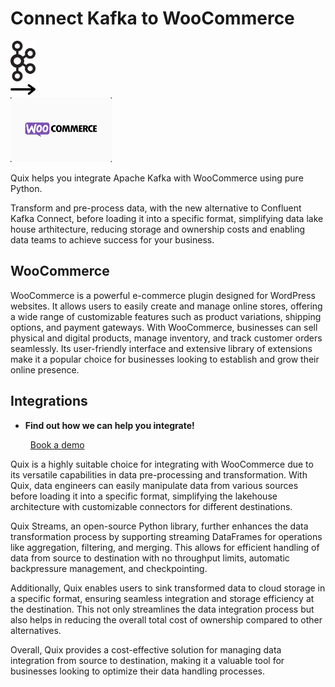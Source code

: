# Connect Kafka to WooCommerce

<div class="connect-images cards blog-grid-card" markdown>
<div>
<img src="../images/kafka_logo.png" width="40px" />
</div>
<div>
<img src="../images/arrow.svg" width="40px" />
</div>
<div>
<img src="./images/woocommerce_1.jpg" />
</div>
</div>

Quix helps you integrate Apache Kafka with WooCommerce using pure Python.

Transform and pre-process data, with the new alternative to Confluent Kafka Connect, before loading it into a specific format, simplifying data lake house arthitecture, reducing storage and ownership costs and enabling data teams to achieve success for your business.

## WooCommerce

WooCommerce is a powerful e-commerce plugin designed for WordPress websites. It allows users to easily create and manage online stores, offering a wide range of customizable features such as product variations, shipping options, and payment gateways. With WooCommerce, businesses can sell physical and digital products, manage inventory, and track customer orders seamlessly. Its user-friendly interface and extensive library of extensions make it a popular choice for businesses looking to establish and grow their online presence.

## Integrations

<div class="grid cards" markdown>

- __Find out how we can help you integrate!__

    <a class="md-button md-button--primary" href="https://share.hsforms.com/1iW0TmZzKQMChk0lxd_tGiw4yjw2?__hstc=175542013.2303933fbd746c0ac86d9ccbe9bc9100.1728383268831.1729603416735.1729620918855.31&__hssc=175542013.1.1729620918855&__hsfp=2132701734" target="_blank" style="margin:.5rem;">Book a demo</a>

</div>


Quix is a highly suitable choice for integrating with WooCommerce due to its versatile capabilities in data pre-processing and transformation. With Quix, data engineers can easily manipulate data from various sources before loading it into a specific format, simplifying the lakehouse architecture with customizable connectors for different destinations.

Quix Streams, an open-source Python library, further enhances the data transformation process by supporting streaming DataFrames for operations like aggregation, filtering, and merging. This allows for efficient handling of data from source to destination with no throughput limits, automatic backpressure management, and checkpointing.

Additionally, Quix enables users to sink transformed data to cloud storage in a specific format, ensuring seamless integration and storage efficiency at the destination. This not only streamlines the data integration process but also helps in reducing the overall total cost of ownership compared to other alternatives.

Overall, Quix provides a cost-effective solution for managing data integration from source to destination, making it a valuable tool for businesses looking to optimize their data handling processes.

